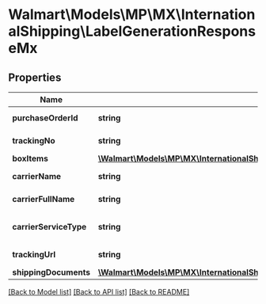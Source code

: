 # Walmart\Models\MP\MX\InternationalShipping\LabelGenerationResponseMx

## Properties

Name | Type | Description | Notes
------------ | ------------- | ------------- | -------------
**purchaseOrderId** | **string** | Purchase Order Id | [optional]
**trackingNo** | **string** | Tracking Number | [optional]
**boxItems** | [**\Walmart\Models\MP\MX\InternationalShipping\CreateLabel200ResponseDataBoxItemsInner[]**](CreateLabel200ResponseDataBoxItemsInner.md) | Box Items | [optional]
**carrierName** | **string** | Carrier Short Name | [optional]
**carrierFullName** | **string** | Carrier Full Name | [optional]
**carrierServiceType** | **string** | Carrier Service Type | [optional]
**trackingUrl** | **string** | Tracking URL | [optional]
**shippingDocuments** | [**\Walmart\Models\MP\MX\InternationalShipping\CreateLabel200ResponseDataShippingDocuments**](CreateLabel200ResponseDataShippingDocuments.md) |  | [optional]


[[Back to Model list]](./) [[Back to API list]](../../../../../README.md#supported-apis) [[Back to README]](../../../../../README.md)
